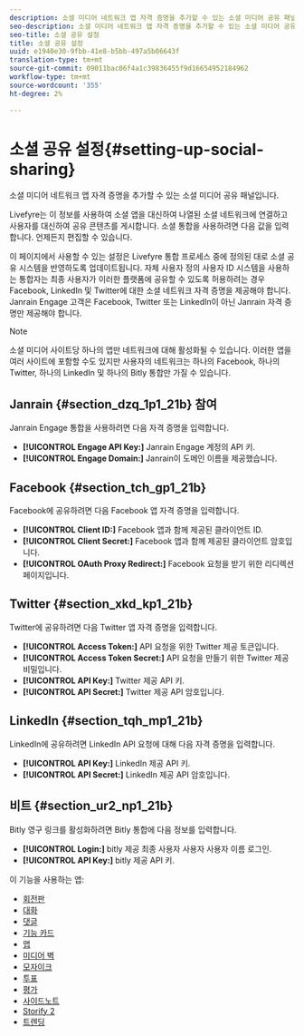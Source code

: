 ```yaml
---
description: 소셜 미디어 네트워크 앱 자격 증명을 추가할 수 있는 소셜 미디어 공유 패널입니다.
seo-description: 소셜 미디어 네트워크 앱 자격 증명을 추가할 수 있는 소셜 미디어 공유 패널입니다.
seo-title: 소셜 공유 설정
title: 소셜 공유 설정
uuid: e1940e30-9fbb-41e8-b5bb-497a5b06643f
translation-type: tm+mt
source-git-commit: 09011bac06f4a1c39836455f9d16654952184962
workflow-type: tm+mt
source-wordcount: '355'
ht-degree: 2%

---
```



# 소셜 공유 설정{#setting-up-social-sharing}

소셜 미디어 네트워크 앱 자격 증명을 추가할 수 있는 소셜 미디어 공유 패널입니다.

Livefyre는 이 정보를 사용하여 소셜 앱을 대신하여 나열된 소셜 네트워크에 연결하고 사용자를 대신하여 공유 콘텐츠를 게시합니다. 소셜 통합을 사용하려면 다음 값을 입력합니다. 언제든지 편집할 수 있습니다.

이 페이지에서 사용할 수 있는 설정은 Livefyre 통합 프로세스 중에 정의된 대로 소셜 공유 시스템을 반영하도록 업데이트됩니다. 자체 사용자 정의 사용자 ID 시스템을 사용하는 통합자는 최종 사용자가 이러한 플랫폼에 공유할 수 있도록 허용하려는 경우 Facebook, LinkedIn 및 Twitter에 대한 소셜 네트워크 자격 증명을 제공해야 합니다. Janrain Engage 고객은 Facebook, Twitter 또는 LinkedIn이 아닌 Janrain 자격 증명만 제공해야 합니다.

>[!NOTE]
>
>소셜 미디어 사이트당 하나의 앱만 네트워크에 대해 활성화될 수 있습니다. 이러한 앱을 여러 사이트에 포함할 수도 있지만 사용자의 네트워크는 하나의 Facebook, 하나의 Twitter, 하나의 LinkedIn 및 하나의 Bitly 통합만 가질 수 있습니다.

## Janrain {#section_dzq_1p1_21b} 참여

Janrain Engage 통합을 사용하려면 다음 자격 증명을 입력합니다.

* **[!UICONTROL Engage API Key:]** Janrain Engage 계정의 API 키.
* **[!UICONTROL Engage Domain:]** Janrain이 도메인 이름을 제공했습니다.

## Facebook {#section_tch_gp1_21b}

Facebook에 공유하려면 다음 Facebook 앱 자격 증명을 입력합니다.

* **[!UICONTROL Client ID:]** Facebook 앱과 함께 제공된 클라이언트 ID.
* **[!UICONTROL Client Secret:]** Facebook 앱과 함께 제공된 클라이언트 암호입니다.
* **[!UICONTROL OAuth Proxy Redirect:]** Facebook 요청을 받기 위한 리디렉션 페이지입니다.

## Twitter {#section_xkd_kp1_21b}

Twitter에 공유하려면 다음 Twitter 앱 자격 증명을 입력합니다.

* **[!UICONTROL Access Token:]** API 요청을 위한 Twitter 제공 토큰입니다.
* **[!UICONTROL Access Token Secret:]** API 요청을 만들기 위한 Twitter 제공 비밀입니다.
* **[!UICONTROL API Key:]** Twitter 제공 API 키.
* **[!UICONTROL API Secret:]** Twitter 제공 API 암호입니다.

## LinkedIn {#section_tqh_mp1_21b}

LinkedIn에 공유하려면 LinkedIn API 요청에 대해 다음 자격 증명을 입력합니다.

* **[!UICONTROL API Key:]** LinkedIn 제공 API 키.
* **[!UICONTROL API Secret:]** LinkedIn 제공 API 암호입니다.

## 비트 {#section_ur2_np1_21b}

Bitly 영구 링크를 활성화하려면 Bitly 통합에 다음 정보를 입력합니다.

* **[!UICONTROL Login:]** bitly 제공 최종 사용자 사용자 사용자 이름 로그인.
* **[!UICONTROL API Key:]** bitly 제공 API 키.



이 기능을 사용하는 앱:
* [회전판](/help/using/c-about-apps/c-carousel-app/c-carousel-app.md#c_carousel_app)
* [대화](/help/using/c-about-apps/c-chat-app/c-chat-app.md#c_chat_app)
* [댓글](/help/using/c-about-apps/c-comments/c-comments.md)
* [기능 카드](/help/using/c-about-apps/c-feature-card-app/c-feature-card-app.md#c_feature_card_app)
* [맵](/help/using/c-about-apps/c-map-app/c-map-app.md#c_map_app)
* [미디어 벽](/help/using/c-about-apps/c-media-wall-app/c-media-wall-app.md#c_media_wall_app)
* [모자이크](/help/using/c-about-apps/c-mosaic-app/c-mosaic-app.md#c_mosaic_app)
* [투표](/help/using/c-about-apps/c-polls-app/c-polls-app.md#c_polls_app)
* [평가](/help/using/c-about-apps/c-reviews-app/c-reviews-app.md#c_reviews_app)
* [사이드노트](/help/using/c-about-apps/c-sidenotes-app/c-sidenotes-app.md#c_sidenotes_app)
* [Storify 2](/help/using/c-about-apps/c-storify2/c-storify2.md#c_storify2)
* [트렌딩](/help/using/c-about-apps/c-trending-app/c-trending-app.md#c_trending_app)

